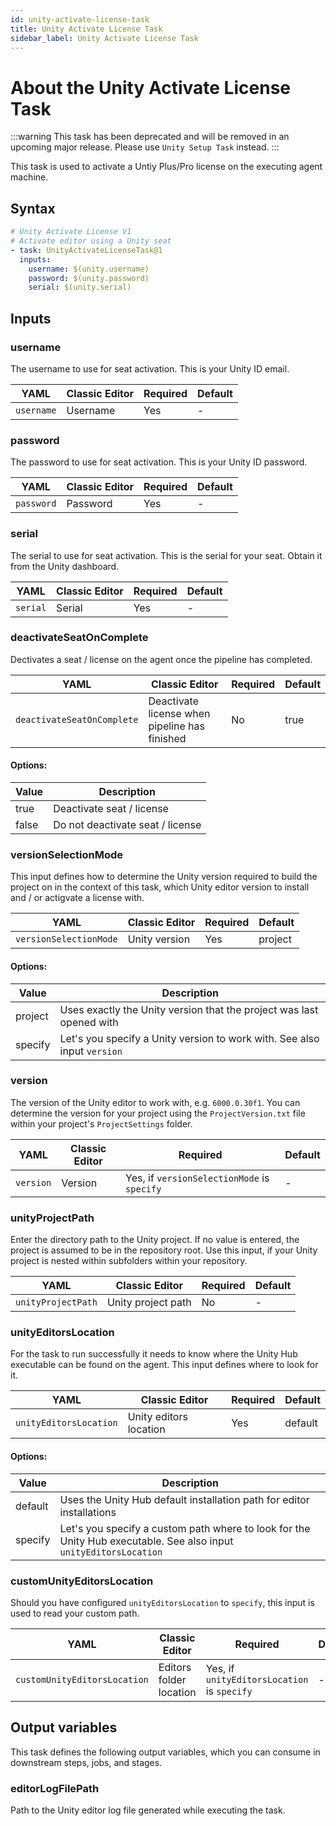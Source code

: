 ```yaml
---
id: unity-activate-license-task
title: Unity Activate License Task
sidebar_label: Unity Activate License Task
---
```


# About the Unity Activate License Task

:::warning
This task has been deprecated and will be removed in an upcoming major release. Please use `Unity Setup Task` instead.
:::

This task is used to activate a Untiy Plus/Pro license on the executing agent machine.

## Syntax

```yaml
# Unity Activate License V1
# Activate editor using a Unity seat
- task: UnityActivateLicenseTask@1
  inputs:
    username: $(unity.username)
    password: $(unity.password)
    serial: $(unity.serial)
```

## Inputs

### username

The username to use for seat activation. This is your Unity ID email.

| YAML                       | Classic Editor                | Required | Default |
|----------------------------|-------------------------------|----------|---------|
| `username` | Username | Yes       | - |

### password

The password to use for seat activation. This is your Unity ID password.

| YAML                       | Classic Editor                | Required | Default |
|----------------------------|-------------------------------|----------|---------|
| `password` | Password | Yes       | - |

### serial

The serial to use for seat activation. This is the serial for your seat. Obtain it from the Unity dashboard.

| YAML                       | Classic Editor                | Required | Default |
|----------------------------|-------------------------------|----------|---------|
| `serial` | Serial | Yes      | - |

### deactivateSeatOnComplete

Dectivates a seat / license on the agent once the pipeline has completed.

| YAML                       | Classic Editor                | Required | Default |
|----------------------------|-------------------------------|----------|---------|
| `deactivateSeatOnComplete` | Deactivate license when pipeline has finished | No       | true |

#### Options:

| Value               | Description                                                                                                                                 |
| ------------------- | ------------------------------------------------------------------------------------------------------------------------------------------- |
| true            | Deactivate seat / license                                                                                               |
| false             | Do not deactivate seat / license                              |

### versionSelectionMode

This input defines how to determine the Unity version required to build the project on in the context of this task, which Unity editor version to install and / or actigvate a license with.

| YAML                       | Classic Editor                | Required | Default |
|----------------------------|-------------------------------|----------|---------|
| `versionSelectionMode` | Unity version | Yes       | project |

#### Options:

| Value               | Description                                                                                                                                 |
| ------------------- | ------------------------------------------------------------------------------------------------------------------------------------------- |
| project            | Uses exactly the Unity version that the project was last opened with                                                                                               |
| specify             | Let's you specify a Unity version to work with. See also input `version`                              |

### version

The version of the Unity editor to work with, e.g. `6000.0.30f1`. You can determine the version for your project using the `ProjectVersion.txt` file within your project's `ProjectSettings` folder.

| YAML                       | Classic Editor                | Required | Default |
|----------------------------|-------------------------------|----------|---------|
| `version` | Version | Yes, if `versionSelectionMode` is `specify`       | - |

### unityProjectPath

Enter the directory path to the Unity project. If no value is entered, the project is assumed to be in the repository root. Use this input, if your Unity project is nested within subfolders within your repository.

| YAML                       | Classic Editor                | Required | Default |
|----------------------------|-------------------------------|----------|---------|
| `unityProjectPath` | Unity project path | No       | - |

### unityEditorsLocation

For the task to run successfully it needs to know where the Unity Hub executable can be found on the agent. This input defines where to look for it.

| YAML                       | Classic Editor                | Required | Default |
|----------------------------|-------------------------------|----------|---------|
| `unityEditorsLocation` | Unity editors location | Yes       | default |

#### Options:

| Value               | Description                                                                                                                                 |
| ------------------- | ------------------------------------------------------------------------------------------------------------------------------------------- |
| default            | Uses the Unity Hub default installation path for editor installations                                                                                               |
| specify             | Let's you specify a custom path where to look for the Unity Hub executable. See also input `unityEditorsLocation`                              |

### customUnityEditorsLocation

Should you have configured `unityEditorsLocation` to `specify`, this input is used to read your custom path.

| YAML                       | Classic Editor                | Required | Default |
|----------------------------|-------------------------------|----------|---------|
| `customUnityEditorsLocation` | Editors folder location | Yes, if `unityEditorsLocation` is `specify`       | - |

## Output variables

This task defines the following output variables, which you can consume in downstream steps, jobs, and stages.

### editorLogFilePath

Path to the Unity editor log file generated while executing the task.